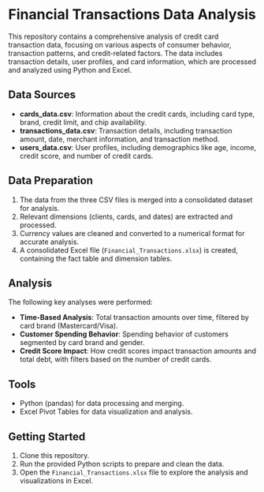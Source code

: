 # Financial Transactions Data Analysis

This repository contains a comprehensive analysis of credit card transaction data, focusing on various aspects of consumer behavior, transaction patterns, and credit-related factors. The data includes transaction details, user profiles, and card information, which are processed and analyzed using Python and Excel.

## Data Sources
- **cards_data.csv**: Information about the credit cards, including card type, brand, credit limit, and chip availability.
- **transactions_data.csv**: Transaction details, including transaction amount, date, merchant information, and transaction method.
- **users_data.csv**: User profiles, including demographics like age, income, credit score, and number of credit cards.

## Data Preparation
1. The data from the three CSV files is merged into a consolidated dataset for analysis.
2. Relevant dimensions (clients, cards, and dates) are extracted and processed.
3. Currency values are cleaned and converted to a numerical format for accurate analysis.
4. A consolidated Excel file (`Financial_Transactions.xlsx`) is created, containing the fact table and dimension tables.

## Analysis
The following key analyses were performed:
- **Time-Based Analysis**: Total transaction amounts over time, filtered by card brand (Mastercard/Visa).
- **Customer Spending Behavior**: Spending behavior of customers segmented by card brand and gender.
- **Credit Score Impact**: How credit scores impact transaction amounts and total debt, with filters based on the number of credit cards.

## Tools
- Python (pandas) for data processing and merging.
- Excel Pivot Tables for data visualization and analysis.

## Getting Started
1. Clone this repository.
2. Run the provided Python scripts to prepare and clean the data.
3. Open the `Financial_Transactions.xlsx` file to explore the analysis and visualizations in Excel.


